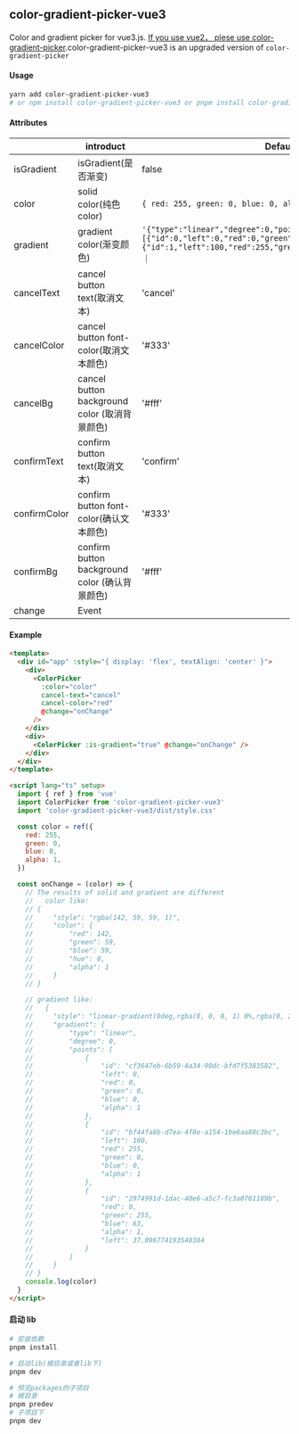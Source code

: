 <!--
 * @Descripttion:
 * @version:
 * @Author: June
 * @Date: 2023-03-17 22:02:02
 * @LastEditors: June
 * @LastEditTime: 2023-10-04 04:32:27
-->

## color-gradient-picker-vue3

Color and gradient picker for vue3.js. [If you use vue2， plese use color-gradient-picker](https://github.com/arthay/vue-color-gradient-picker).color-gradient-picker-vue3 is an upgraded version of `color-gradient-picker`

#### Usage

```bash
yarn add color-gradient-picker-vue3
# or npm install color-gradient-picker-vue3 or pnpm install color-gradient-picker-vue3
```

#### Attributes

|              | introduct                                      | Default                                                                                                                                                          |
| ------------ | ---------------------------------------------- | ---------------------------------------------------------------------------------------------------------------------------------------------------------------- |
| isGradient   | isGradient(是否渐变)                           | false                                                                                                                                                            |
| color        | solid color(纯色 color)                        | `{ red: 255, green: 0, blue: 0, alpha: 1 }`                                                                                                                      |
| gradient     | gradient color(渐变颜色)                       | `'{"type":"linear","degree":0,"points":[{"id":0,"left":0,"red":0,"green":0,"blue":0,"alpha":1},{"id":1,"left":100,"red":255,"green":0,"blue":0,"alpha":1}]}'` ｜ |
| cancelText   | cancel button text(取消文本)                   | 'cancel'                                                                                                                                                         |
| cancelColor  | cancel button font-color(取消文本颜色)         | '#333'                                                                                                                                                           |
| cancelBg     | cancel button background color (取消背景颜色)  | '#fff'                                                                                                                                                           |
| confirmText  | confirm button text(取消文本)                  | 'confirm'                                                                                                                                                        |
| confirmColor | confirm button font-color(确认文本颜色)        | '#333'                                                                                                                                                           |
| confirmBg    | confirm button background color (确认背景颜色) | '#fff'                                                                                                                                                           |
| change       | Event                                          |                                                                                                                                                                  |

#### Example

```html
<template>
  <div id="app" :style="{ display: 'flex', textAlign: 'center' }">
    <div>
      <ColorPicker
        :color="color"
        cancel-text="cancel"
        cancel-color="red"
        @change="onChange"
      />
    </div>
    <div>
      <ColorPicker :is-gradient="true" @change="onChange" />
    </div>
  </div>
</template>

<script lang="ts" setup>
  import { ref } from 'vue'
  import ColorPicker from 'color-gradient-picker-vue3'
  import 'color-gradient-picker-vue3/dist/style.css'

  const color = ref({
    red: 255,
    green: 0,
    blue: 0,
    alpha: 1,
  })

  const onChange = (color) => {
    // The results of solid and gradient are different
    //   color like:
    // {
    //     "style": "rgba(142, 59, 59, 1)",
    //     "color": {
    //         "red": 142,
    //         "green": 59,
    //         "blue": 59,
    //         "hue": 0,
    //         "alpha": 1
    //     }
    // }

    // gradient like:
    //   {
    //     "style": "linear-gradient(0deg,rgba(0, 0, 0, 1) 0%,rgba(0, 255, 63, 1) 37.096774193548384%,rgba(255, 0, 0, 1) 100%)",
    //     "gradient": {
    //         "type": "linear",
    //         "degree": 0,
    //         "points": [
    //             {
    //                 "id": "cf3647eb-6b59-4a34-90dc-bfd7f5383582",
    //                 "left": 0,
    //                 "red": 0,
    //                 "green": 0,
    //                 "blue": 0,
    //                 "alpha": 1
    //             },
    //             {
    //                 "id": "bf44fa8b-d7ea-4f8e-a154-1be6aa88c3bc",
    //                 "left": 100,
    //                 "red": 255,
    //                 "green": 0,
    //                 "blue": 0,
    //                 "alpha": 1
    //             },
    //             {
    //                 "id": "2974991d-1dac-40e6-a5c7-fc3a0761189b",
    //                 "red": 0,
    //                 "green": 255,
    //                 "blue": 63,
    //                 "alpha": 1,
    //                 "left": 37.096774193548384
    //             }
    //         ]
    //     }
    // }
    console.log(color)
  }
</script>
```

#### 启动 lib

```bash
# 安装依赖
pnpm install

# 启动lib(根目录或者lib下)
pnpm dev

# 预览packages的子项目
# 根目录
pnpm predev
# 子项目下
pnpm dev
```
